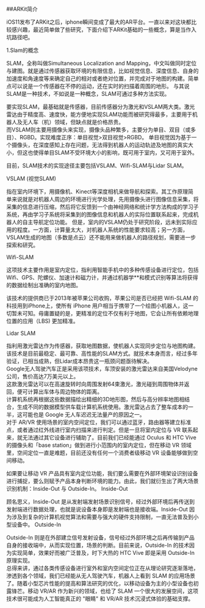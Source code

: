 ##ARKit简介 

  iOS11发布了ARKit之后，iphone瞬间变成了最大的AR平台。一直以来对这块都比较感兴趣，最近简单做了些研究，下面介绍下ARKit基础的一些概念，算是当作入坑路径吧。

1.Slam的概念  

  SLAM，全称叫做Simultaneous Localization and Mapping，中文叫做同时定位与建图。就是通过传感器获取环境的有限信息，比如视觉信息、深度信息、自身的加速度和角速度等来确定自己的相对或者绝对位置，并完成对于地图的构建。简单点可以说是一个传感器在不停的运动，还在实时的扫描着周围的地形。
  与其说SLAM是一种技术，不如说是一种概念，SLAM可通过多种方法实现。

  要实现SLAM，最基础就是传感器，目前传感器分为激光和VSLAM两大类。激光雷达由于精度高、速度快，能方便地实现SLAM功能而被研究得最多，主要用于机器人及无人车（机）领域，但缺点就是价格昂贵。  
  而VSLAM则主要用摄像头来实现，摄像头品种繁多，主要分为单目、双目（或多目）、RGBD。实现难度正序：单目视觉>双目视觉>RGBD。  单目视觉因为基于一个摄像头，在深度感知上存在问题，无法得到机器人的运动轨迹及地图的真实大小，但这也使得单目SLAM不受环境大小的影响，既可用于室内，又可用于室外。

  目前，SLAM技术的实现途径主要包括VSLAM、Wifi-SLAM与Lidar SLAM。

VSLAM (视觉SLAM)  

指在室内环境下，用摄像机、Kinect等深度相机来做导航和探索。其工作原理简单来说就是对机器人周边的环境进行光学处理，先用摄像头进行图像信息采集，将采集的信息进行压缩，然后将它反馈到一个由神经网络和统计学方法构成的学习子系统，再由学习子系统将采集到的图像信息和机器人的实际位置联系起来，完成机器人的自主导航定位功能。
但是，室内的VSLAM仍处于研究阶段，远未到实际应用的程度。一方面，计算量太大，对机器人系统的性能要求较高；另一方面，VSLAM生成的地图（多数是点云）还不能用来做机器人的路径规划，需要进一步探索和研究。

Wifi-SLAM

这项技术主要作用是室内定位，指利用智能手机中的多种传感设备进行定位，包括Wifi、GPS、陀螺仪、加速计和磁力计，并通过机器学**和模式识别等算法将获得的数据绘制出准确的室内地图。

该技术的提供商已于2013年被苹果公司收购，苹果公司是否已经把 Wifi-SLAM 的科技用到iPhone上，使所有 iPhone 用户相当于携带了一个绘图小机器人，这一切暂未可知。毋庸置疑的是，更精准的定位不仅有利于地图，它会让所有依赖地理位置的应用（LBS) 更加精准。

Lidar SLAM

指利用激光雷达作为传感器，获取地图数据，使机器人实现同步定位与地图构建。该技术是目前最稳定、最可靠、高性能的SLAM方式。就技术本身而言，经过多年验证，已相当成熟，但Lidar成本昂贵这一瓶颈问题亟待解决。  
Google无人驾驶汽车正是采用该项技术，车顶安装的激光雷达来自美国Velodyne公司，售价高达7万美元以上。  
这款激光雷达可以在高速旋转时向周围发射64束激光，激光碰到周围物体并返回，便可计算出车体与周边物体的距离。  
计算机系统再根据这些数据描绘出精细的3D地形图，然后与高分辨率地图相结合，生成不同的数据模型供车载计算机系统使用。激光雷达占去了整车成本的一半，这可能也是 Google 无人车迟迟无法量产的原因之一。  
对于 AR/VR 使用场景的室内空间定位，我们可以通过蓝牙，路由器等建立标准点，或者通过红外线进行室内扫描来进行判定。但是一旦将室内定位与 VR 联系起来，就无法通过其它设备进行辅助了。目前我们已经能通过 Oculus 和 HTC Vive 的摄像头和「base station」做到进行小范围内的室内定位，但在移动 VR 领域里，空间定位一直是难题，目前还没有任何一个消费者级移动 VR 设备能够做到空间移动。

如果要让移动 VR 产品具有室内定位功能，我们要么需要在外部环境架设识别设备进行捕捉，要么则赋予产品本身判断环境的能力。由此，我们就衍生出了两大场景识别机制：Inside-Out 与 Outside-In。
Inside-Out

顾名思义，Inside-Out 是从发射端发射场景识别信号，经过外部环境后再传送到发射端进行数据处理，也就是说设备本身即是发射端也是接收端。Inside-Out 因为涉及到复杂的计算机视觉算法和需要与强大的硬件支持限制，一直无法普及到小型设备中。
Outside-In

 Outside-In 则是在外部建立信号发射设备，信号经过外部环境之后再传输到产品自身的接收端中，从而实现位置，场景的判断。目前来说，Outside-In 的技术因为实现简单，效果好而被广泛普及，时下大热的 HTC Vive 即是采用 Outside-In 原理实现。  
总得来讲，通过各类传感设备进行室外和室内空间定位正在从理论研究逐渐落地，渗透到各个领域，我们已经能从无人驾驶汽车，机器人上看到 SLAM 的应用场景了。随着小型芯片性能的提高和算法研究的优化，以移动设备为主的小型设备也初露锋芒。移动 VR/AR 作为新兴的领域，也给了 SLAM 一个很大的发展空间，这项技术很可能成为人工智能真正的 "眼睛" 和 VR/AR 技术沉浸式体验的基础支撑。


